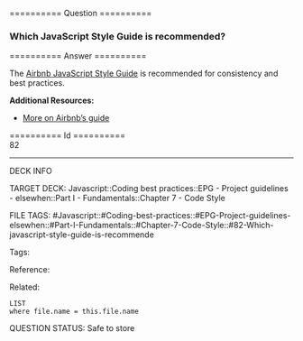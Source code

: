 ========== Question ==========  

### Which JavaScript Style Guide is recommended?  

========== Answer ==========  

The [Airbnb JavaScript Style Guide](https://github.com/airbnb/javascript) is recommended for consistency and best practices.

**Additional Resources:**

-   [More on Airbnb’s guide](https://www.gitbook.com/book/duk/airbnb-javascript-guidelines/details)

========== Id ==========  
82

---

DECK INFO

TARGET DECK: Javascript::Coding best practices::EPG - Project guidelines - elsewhen::Part I - Fundamentals::Chapter 7 - Code Style

FILE TAGS: #Javascript::#Coding-best-practices::#EPG-Project-guidelines-elsewhen::#Part-I-Fundamentals::#Chapter-7-Code-Style::#82-Which-javascript-style-guide-is-recommende

Tags:

Reference:

Related:

```dataview
LIST
where file.name = this.file.name
```

QUESTION STATUS: Safe to store
